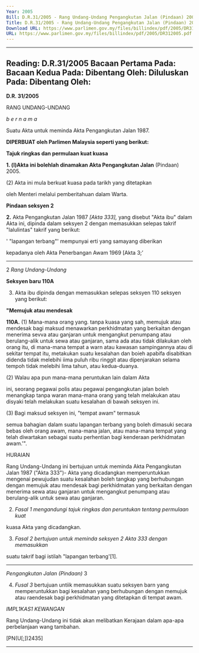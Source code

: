 ```yaml
---
Year: 2005
Bill: D.R.31/2005 - Rang Undang-Undang Pengangkutan Jalan (Pindaan) 2005 (Lulus)
Title: D.R.31/2005 - Rang Undang-Undang Pengangkutan Jalan (Pindaan) 2005 (Lulus)
Download URL: https://www.parlimen.gov.my/files/billindex/pdf/2005/DR312005.pdf
URL: https://www.parlimen.gov.my/files/billindex/pdf/2005/DR312005.pdf
---
```

---
Reading:
D.R.31/2005
Bacaan Pertama Pada:
Bacaan Kedua Pada:
Dibentang Oleh:
Diluluskan Pada:
Dibentang Oleh:
---

**D.R. 31/2005**

RANG UNDANG-UNDANG

_b e r n a m a_

Suatu Akta untuk meminda Akta Pengangkutan Jalan 1987.

**DIPERBUAT oleh Parlimen Malaysia seperti yang berikut:**

**Tajuk ringkas dan permulaan kuat kuasa**

**1.  (l)Akta ini bolehlah dinamakan Akta Pengangkutan Jalan**
(Pindaan) 2005.

(2)  Akta ini mula berkuat kuasa pada tarikh yang ditetapkan

oleh Menteri melalui pemberitahuan dalam Warta.

**Pindaan seksyen 2**

**2.** Akta Pengangkutan Jalan 1987 _[Akta 333],_ yang disebut
"Akta ibu" dalam Akta ini, dipinda dalam seksyen 2 dengan
memasukkan selepas takrif "lalulintas" takrif yang berikut:

' "lapangan terbang"' mempunyai erti yang samayang diberikan

kepadanya oleh Akta Penerbangan Awam 1969 [Akta 3;’


-----

2 _Rang Undang-Undang_

**Seksyen baru 110A**

3.  Akta ibu dipinda dengan memasukkan selepas seksyen 110
seksyen yang berikut:

**"Memujuk atau mendesak**

**110A.** (1) Mana-mana orang yang. tanpa kuasa yang sah,
memujuk atau mendesak bagi maksud menawarkan
perkhidmatan yang berkaitan dengan menerima sevva atau
ganjaran untuk mengangkut penumpang atau berulang-alik
untuk sewa atau ganjaran, sama ada atau tidak dilakukan oleh
orang itu, di mana-mana tempat a warn atau kawasan
sampingannya atau di sekitar tempat itu, metakukan suatu
kesalahan dan boieh apabifa disabitkan didenda tidak melebihi
iima puluh ribu ringgit atau dipenjarakan selama tempoh tidak
melebihi lima tahun, atau kedua-duanya.

(2) Walau apa pun mana-mana peruntukan lain dalam Akta

ini, seorang pegawai polis atau pegawai pengangkutan jalan
boleh menangkap tanpa waran mana-mana orang yang telah
melakukan atau disyaki telah melakukan suatu kesalahan di
bawah seksyen ini.

(3) Bagi maksud seksyen ini, "tempat awam" termasuk

semua bahagian dalam suatu lapangan terbang yang boleh
dimasuki secara bebas oleh orang awam, mana-mana jalan,
atau mana-mana tempat yang telah diwartakan sebagai suatu
perhentian bagi kenderaan perkhidmatan awam.'".

HURAIAN

Rang Undang-Undang ini bertujuan untuk meminda Akta Pengangkutan Jalan
1987 ("Akta 333")- Akta yang dicadangkan memperuntukkan mengenai pewujudan
suatu kesalahan boleh tangkap yang berhubungan dengan memujuk atau mendesak
bagi perkhidmatan yang berkaitan dengan menerima sewa atau ganjaran untuk
mengangkut penumpang atau berulang-alik untuk sewa atau ganjaran.

2. _Fasal 1 mengandungi tajuk ringkas dan peruntukan tentang permulaan kuat_

kuasa Akta yang dicadangkan.


3. _Fasal 2 bertujuan untuk meminda seksyen 2 Akta 333 dengan memasukkan_

suatu takrif bagi istilah "lapangan terbang'[1].


-----

_Pengangkutan Jalan (Pindaan)_ 3

4. _Fusal 3_ bertujuan untiik memasukkan suatu seksyen barn yang
memperuntukkan bagi kesalahan yang berhubungan dengan memujuk atau
raendesak bagi perkhidmatan yang ditetapkan di tempat awam.

_IMPL1KAS1 KEWANGAN_

Rang Undang-Undang ini tidak akan melibatkan Kerajaan dalam apa-apa
perbelanjaan wang tambahan.

[PN(U[;])2435]


-----

